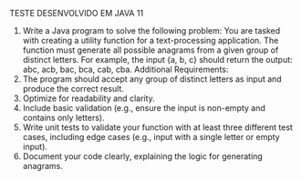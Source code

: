 TESTE DESENVOLVIDO EM JAVA 11

1. Write a Java program to solve the following problem:
You are tasked with creating a utility function for a text-processing application. The
function must generate all possible anagrams from a given group of distinct letters. For
example, the input {a, b, c} should return the output: abc, acb, bac, bca, cab, cba.
Additional Requirements:
1. The program should accept any group of distinct letters as input and produce the
correct result.
2. Optimize for readability and clarity.
3. Include basic validation (e.g., ensure the input is non-empty and contains only
letters).
4. Write unit tests to validate your function with at least three different test cases,
including edge cases (e.g., input with a single letter or empty input).
5. Document your code clearly, explaining the logic for generating anagrams.
